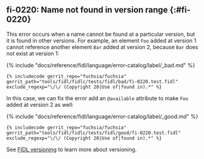 ## fi-0220: Name not found in version range {:#fi-0220}

This error occurs when a name cannot be found at a particular version, but it is
found in other versions. For example, an element `Foo` added at version 1 cannot
reference another element `Bar` added at version 2, because `Bar` does not exist
at version 1:

{% include "docs/reference/fidl/language/error-catalog/label/_bad.md" %}

```fidl
{% includecode gerrit_repo="fuchsia/fuchsia" gerrit_path="tools/fidl/fidlc/tests/fidl/bad/fi-0220.test.fidl" exclude_regexp="\/\/ (Copyright 20|Use of|found in).*" %}
```

In this case, we can fix the error add an `@available` attribute to make `Foo`
added at version 2 as well:

{% include "docs/reference/fidl/language/error-catalog/label/_good.md" %}

```fidl
{% includecode gerrit_repo="fuchsia/fuchsia" gerrit_path="tools/fidl/fidlc/tests/fidl/good/fi-0220.test.fidl" exclude_regexp="\/\/ (Copyright 20|Use of|found in).*" %}
```

See [FIDL versioning][fidl-versioning] to learn more about versioning.

[fidl-versioning]: /docs/reference/fidl/language/versioning.md
